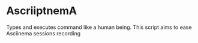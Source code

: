 # AscriiptnemA

Types and executes command like a human being.
This script aims to ease Asciinema sessions recording